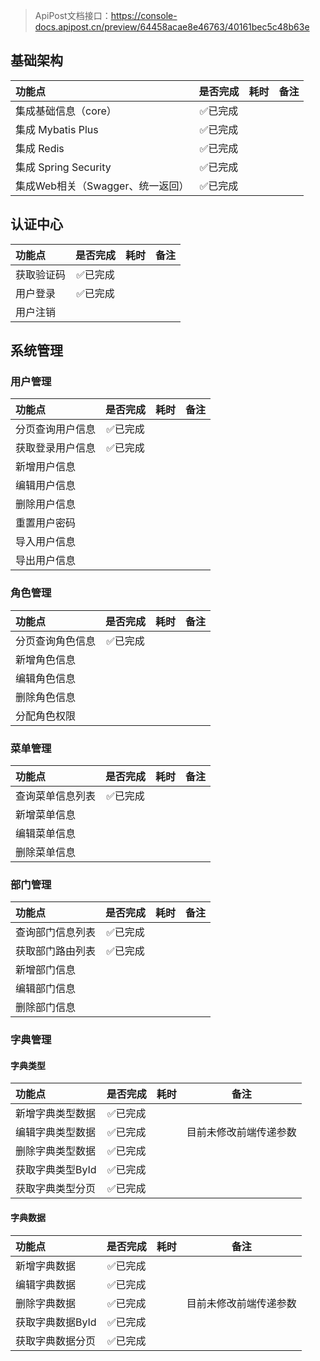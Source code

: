> ApiPost文档接口：https://console-docs.apipost.cn/preview/64458acae8e46763/40161bec5c48b63e

## 基础架构

| 功能点                           | 是否完成 | 耗时 | 备注 |
| :------------------------------- | :------: | ---- | ---- |
| 集成基础信息（core）             | ✅已完成  |      |      |
| 集成 Mybatis Plus                | ✅已完成  |      |      |
| 集成 Redis                       | ✅已完成  |      |      |
| 集成 Spring Security             | ✅已完成  |      |      |
| 集成Web相关（Swagger、统一返回） | ✅已完成  |      |      |



## 认证中心

| 功能点     | 是否完成 | 耗时 | 备注 |
| :--------- | :------: | ---- | ---- |
| 获取验证码 | ✅已完成  |      |      |
| 用户登录   | ✅已完成  |      |      |
| 用户注销   |          |      |      |



## 系统管理

### 用户管理

| 功能点           | 是否完成 | 耗时 | 备注 |
| :--------------- | :------: | ---- | ---- |
| 分页查询用户信息 | ✅已完成  |      |      |
| 获取登录用户信息 | ✅已完成  |      |      |
| 新增用户信息     |          |      |      |
| 编辑用户信息     |          |      |      |
| 删除用户信息     |          |      |      |
| 重置用户密码     |          |      |      |
| 导入用户信息     |          |      |      |
| 导出用户信息     |          |      |      |



### 角色管理

| 功能点           | 是否完成 | 耗时 | 备注 |
| :--------------- | :------: | ---- | ---- |
| 分页查询角色信息 | ✅已完成  |      |      |
| 新增角色信息     |          |      |      |
| 编辑角色信息     |          |      |      |
| 删除角色信息     |          |      |      |
| 分配角色权限     |          |      |      |



### 菜单管理

| 功能点           | 是否完成 | 耗时 | 备注 |
| :--------------- | :------: | ---- | ---- |
| 查询菜单信息列表 | ✅已完成  |      |      |
| 新增菜单信息     |          |      |      |
| 编辑菜单信息     |          |      |      |
| 删除菜单信息     |          |      |      |



### 部门管理

| 功能点           | 是否完成 | 耗时 | 备注 |
| :--------------- | :------: | ---- | ---- |
| 查询部门信息列表 | ✅已完成  |      |      |
| 获取部门路由列表 | ✅已完成  |      |      |
| 新增部门信息     |          |      |      |
| 编辑部门信息     |          |      |      |
| 删除部门信息     |          |      |      |



### 字典管理

#### 字典类型

| 功能点           | 是否完成 | 耗时 | 备注                   |
| :--------------- | :------: | ---- | ---------------------- |
| 新增字典类型数据 | ✅已完成  |      |                        |
| 编辑字典类型数据 | ✅已完成  |      | 目前未修改前端传递参数 |
| 删除字典类型数据 | ✅已完成  |      |                        |
| 获取字典类型ById | ✅已完成  |      |                        |
| 获取字典类型分页 | ✅已完成  |      |                        |

#### 字典数据

| 功能点           | 是否完成 | 耗时 | 备注                   |
| :--------------- | :------: | ---- | ---------------------- |
| 新增字典数据     | ✅已完成  |      |                        |
| 编辑字典数据     | ✅已完成  |      |                        |
| 删除字典数据     | ✅已完成  |      | 目前未修改前端传递参数 |
| 获取字典数据ById | ✅已完成  |      |                        |
| 获取字典数据分页 | ✅已完成  |      |                        |

